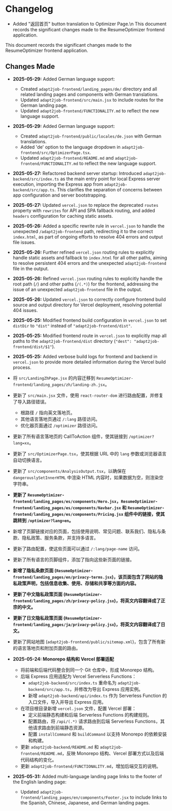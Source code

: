 # Changelog

- Added "返回首页" button translation to Optimizer Page.\n
This document records the significant changes made to the ResumeOptimizer frontend application.

This document records the significant changes made to the ResumeOptimizer frontend application.

## Changes Made

*   **2025-05-29:** Added German language support:
    *   Created `adapt2job-frontend/landing_pages/de/` directory and all related landing pages and components with German translations.
    *   Updated `adapt2job-frontend/src/main.jsx` to include routes for the German landing page.
    *   Updated `adapt2job-frontend/FUNCTIONALITY.md` to reflect the new language support.

*   **2025-05-29:** Added German language support:
    *   Created `adapt2job-frontend/public/locales/de.json` with German translations.
    *   Added 'de' option to the language dropdown in `adapt2job-frontend/src/OptimizerPage.tsx`.
    *   Updated `adapt2job-frontend/README.md` and `adapt2job-frontend/FUNCTIONALITY.md` to reflect the new language support.

*   **2025-05-27:** Refactored backend server startup: Introduced `adapt2job-backend/src/index.ts` as the main entry point for local Express server execution, importing the Express app from `adapt2job-backend/src/app.ts`. This clarifies the separation of concerns between app configuration and server bootstrapping.

*   **2025-05-27:** Updated `vercel.json` to replace the deprecated `routes` property with `rewrites` for API and SPA fallback routing, and added `headers` configuration for caching static assets.

*   **2025-05-26:** Added a specific rewrite rule in `vercel.json` to handle the unexpected `/adapt2job-frontend` path, redirecting it to the correct `index.html`, as part of ongoing efforts to resolve 404 errors and output file issues.
*   **2025-05-26:** Further refined `vercel.json` routing rules to explicitly handle static assets and fallback to `index.html` for all other paths, aiming to resolve persistent 404 errors and the unexpected `adapt2job-frontend` file in the output.
*   **2025-05-26:** Refined `vercel.json` routing rules to explicitly handle the root path (`/`) and other paths (`/(.*)`) for the frontend, addressing the issue of an unexpected `adapt2job-frontend` file in the output.
*   **2025-05-26:** Updated `vercel.json` to correctly configure frontend build source and output directory for Vercel deployment, resolving potential 404 issues.
*   **2025-05-25:** Modified frontend build configuration in `vercel.json` to set `distDir` to `"dist"` instead of `"adapt2job-frontend/dist"`.
*   **2025-05-25:** Modified frontend route in `vercel.json` to explicitly map all paths to the `adapt2job-frontend/dist` directory (`"dest": "adapt2job-frontend/dist/$1"`).
*   **2025-05-25:** Added verbose build logs for frontend and backend in `vercel.json` to provide more detailed information during the Vercel build process.
*   将 `src/LandingZhPage.jsx` 的内容迁移到 `ResumeOptimizer-frontend/landing_pages/zh/landing-zh.jsx`。
*   更新了 `src/main.jsx` 文件，使用 `react-router-dom` 进行路由配置，并修复了导入路径错误。
    *   根路径 `/` 指向英文落地页。
    *   其他语言落地页通过 `/:lang` 路径访问。
    *   优化器页面通过 `/optimizer` 路径访问。
*   更新了所有语言落地页的 CallToAction 组件，使其链接到 `/optimizer?lang=xx`。
*   更新了 `src/OptimizerPage.tsx`，使其根据 URL 中的 `lang` 参数或浏览器语言自动切换语言。
*   更新了 `src/components/AnalysisOutput.tsx`，以确保在 `dangerouslySetInnerHTML` 中渲染 HTML 内容时，如果数据为空，则渲染空字符串。
*   **更新了 `ResumeOptimizer-frontend/landing_pages/es/components/Hero.jsx`，`ResumeOptimizer-frontend/landing_pages/es/components/Navbar.jsx` 和 `ResumeOptimizer-frontend/landing_pages/es/components/Pricing.jsx` 组件中的链接，使其跳转到 `/optimizer?lang=en`。**
*   新增了页脚链接对应的页面，包括使用说明、常见问题、联系我们、隐私与条款、隐私政策、服务条款，并支持多语言。
*   更新了路由配置，使这些页面可以通过 `/:lang/page-name` 访问。
*   更新了所有语言的页脚组件，添加了指向这些新页面的链接。
*   **新增了隐私条款页面 (`ResumeOptimizer-frontend/landing_pages/en/privacy-terms.jsx`)，该页面包含了网站的隐私政策声明，包括信息收集、使用、存储和共享等方面的内容。**
*   **更新了中文隐私政策页面 (`ResumeOptimizer-frontend/landing_pages/zh/privacy-policy.jsx`)，将英文内容翻译成了正宗的中文。**
*   **更新了日文隐私政策页面 (`ResumeOptimizer-frontend/landing_pages/ja/privacy-policy.jsx`)，将英文内容翻译成了日文。**
*   更新了网站地图 (`adapt2job-frontend/public/sitemap.xml`)，包含了所有新的语言落地页和附加页面的路由。
*   **2025-05-24: Monorepo 结构和 Vercel 部署适配**
    *   将前端和后端代码整合到同一个 Git 仓库中，形成 Monorepo 结构。
    *   后端 Express 应用适配为 Vercel Serverless Functions：
        *   `adapt2job-backend/src/index.ts` 重命名为 `adapt2job-backend/src/app.ts`，并修改为导出 Express 应用实例。
        *   新增 `adapt2job-backend/api/index.ts` 作为 Serverless Function 的入口文件，导入并导出 Express 应用。
    *   在项目根目录新增 `vercel.json` 文件，配置 Vercel 部署：
        *   定义前端静态构建和后端 Serverless Functions 的构建规则。
        *   配置路由，将 `/api/(.*)` 请求路由到后端 Serverless Functions，其他请求路由到前端静态资源。
        *   配置 `installCommand` 和 `buildCommand` 以支持 Monorepo 的依赖安装和构建。
    *   更新 `adapt2job-backend/README.md` 和 `adapt2job-frontend/README.md`，反映 Monorepo 结构、Vercel 部署方式以及后端代码结构的变化。
    *   更新 `adapt2job-frontend/FUNCTIONALITY.md`，增加后端交互的说明。

*   **2025-05-31:** Added multi-language landing page links to the footer of the English landing page:
    *   Updated `adapt2job-frontend/landing_pages/en/components/Footer.jsx` to include links to the Spanish, Chinese, Japanese, and German landing pages.
